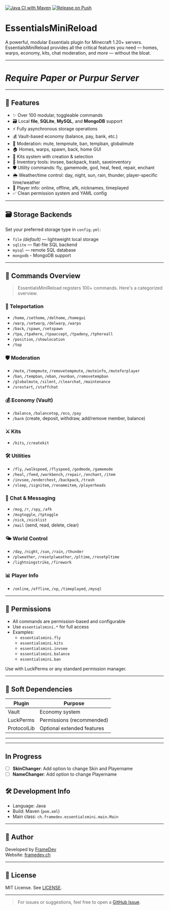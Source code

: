 [![Java CI with Maven](https://github.com/frame-dev/EssentialsMiniReload/actions/workflows/maven.yml/badge.svg)](https://github.com/frame-dev/EssentialsMiniReload/actions/workflows/maven.yml)
[![Release on Push](https://github.com/frame-dev/EssentialsMiniReload/actions/workflows/release.yml/badge.svg)](https://github.com/frame-dev/EssentialsMiniReload/actions/workflows/release.yml)

# EssentialsMiniReload

A powerful, modular Essentials plugin for Minecraft 1.20+ servers. EssentialsMiniReload provides all the critical features you need — homes, warps, economy, kits, chat moderation, and more — without the bloat.

---

# ***Require Paper or Purpur Server***

---

## 🚀 Features

- ✨ Over 100 modular, toggleable commands
- 🗃️ Local **file**, **SQLite**, **MySQL**, and **MongoDB** support
- ⚡ Fully asynchronous storage operations
- 💰 Vault-based economy (balance, pay, bank, etc.)
- 🔨 Moderation: mute, tempmute, ban, tempban, globalmute
- 🏠 Homes, warps, spawn, back, home GUI
- 🎒 Kits system with creation & selection
- 🎯 Inventory tools: invsee, backpack, trash, saveinventory
- 🛡️ Utility commands: fly, gamemode, god, heal, feed, repair, enchant
- 🌦️ Weather/time control: day, night, sun, rain, thunder, player-specific time/weather
- 👀 Player info: online, offline, afk, nicknames, timeplayed
- ✅ Clean permission system and YAML config

---

## 🗃️ Storage Backends

Set your preferred storage type in `config.yml`:

- `file` *(default)* — lightweight local storage
- `sqlite` — flat-file SQL backend
- `mysql` — remote SQL database
- `mongodb` - MongoDB support

---

## 💬 Commands Overview

> EssentialsMiniReload registers 100+ commands. Here's a categorized overview.

### 🔀 Teleportation
- `/home`, `/sethome`, `/delhome`, `/homegui`
- `/warp`, `/setwarp`, `/delwarp`, `/warps`
- `/back`, `/spawn`, `/setspawn`
- `/tpa`, `/tpahere`, `/tpaaccept`, `/tpadeny`, `/tphereall`
- `/position`, `/showlocation`
- `/top`

### 🛡️ Moderation
- `/mute`, `/tempmute`, `/removetempmute`, `/muteinfo`, `/muteforplayer`
- `/ban`, `/tempban`, `/eban`, `/eunban`, `/removetempban`
- `/globalmute`, `/silent`, `/clearchat`, `/maintenance`
- `/srestart`, `/staffchat`

### 💰 Economy (Vault)
- `/balance`, `/balancetop`, `/eco`, `/pay`
- `/bank` (create, deposit, withdraw, add/remove member, balance)

### ⚔️ Kits
- `/kits`, `/createkit`

### 🛠️ Utilities
- `/fly`, `/walkspeed`, `/flyspeed`, `/godmode`, `/gamemode`
- `/heal`, `/feed`, `/workbench`, `/repair`, `/enchant`, `/item`
- `/invsee`, `/enderchest`, `/backpack`, `/trash`
- `/sleep`, `/signitem`, `/renameitem`, `/playerheads`

### 💬 Chat & Messaging
- `/msg`, `/r`, `/spy`, `/afk`
- `/msgtoggle`, `/tptoggle`
- `/nick`, `/nicklist`
- `/mail` (send, read, delete, clear)

### 🌤️ World Control
- `/day`, `/night`, `/sun`, `/rain`, `/thunder`
- `/plweather`, `/resetplweather`, `/pltime`, `/resetpltime`
- `/lightningstrike`, `/firework`

### 📊 Player Info
- `/online`, `/offline`, `/xp`, `/timeplayed`, `/mysql`

---

## 🔐 Permissions

- All commands are permission-based and configurable
- Use `essentialsmini.*` for full access
- Examples:
    - `essentialsmini.fly`
    - `essentialsmini.kits`
    - `essentialsmini.invsee`
    - `essentialsmini.balance`
    - `essentialsmini.ban`

Use with LuckPerms or any standard permission manager.

---

## 🔌 Soft Dependencies

| Plugin              | Purpose                     |
|---------------------|-----------------------------|
| Vault               | Economy system              |
| LuckPerms           | Permissions (recommended)   |
| ProtocolLib         | Optional extended features  |

---

---

## In Progress

- [ ] **SkinChanger**: Add option to change Skin and Playername
- [ ] **NameChanger**: Add option to change Playername

## 🛠️ Development Info

- Language: Java
- Build: Maven (`pom.xml`)
- Main class: `ch.framedev.essentialsmini.main.Main`

---

## 👤 Author

Developed by [FrameDev](https://github.com/frame-dev)  
Website: [framedev.ch](https://framedev.ch)

---

## 📄 License

MIT License. See [LICENSE](./LICENSE).

---

> For issues or suggestions, feel free to open a [GitHub Issue](https://github.com/frame-dev/EssentialsMiniReload/issues).

